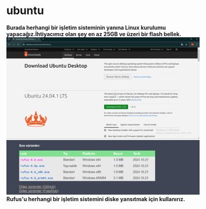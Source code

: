 # ubuntu
**Burada herhangi bir işletim sisteminin yanına Linux kurulumu yapacağız.İhtiyacımız olan şey en az 25GB ve üzeri bir flash bellek.**
![*1.Öncelikle ubuntu desktop'ı kurmak için bu ISO dosyasını yüklememiz gerek.* ](https://github.com/Merve4717/ubuntu/blob/main/resimler/Ekran%20g%C3%B6r%C3%BCnt%C3%BCs%C3%BC%202024-10-27%20142122.png)
![*1.1 ISO dosyamız indikten sonra rufus dosyasını indiriyoruz. Standart Windows 64bit olan dosyayı indiriyoruz. ](https://github.com/Merve4717/ubuntu/blob/main/resimler/Ekran%20g%C3%B6r%C3%BCnt%C3%BCs%C3%BC%202024-10-27%20142358.png)
**Rufus'u herhangi bir işletim sistemini diske yansıtmak için kullanırız.**
